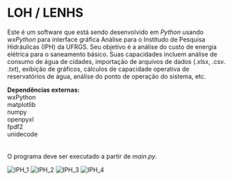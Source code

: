 # LOH / LENHS
Este é um software que está sendo desenvolvido em *Python* usando *wxPython* para interface gráfica Análise para o Institudo de Pesquisa Hidráulicas (IPH) da UFRGS. Seu objetivo é a análise do custo de energia elétrica para o saneamento básico. Suas capacidades incluem análise de consumo de água de cidades, importação de arquivos de dados (.xlsx, .csv. .txt), exibição de gráficos, cálculos de capacidade operativa de reservatórios de água, análise do ponto de operação do sistema, etc.

**Dependências externas:**</br>
wxPython</br>
matplotlib</br>
numpy</br>
openpyxl</br>
fpdf2</br>
unidecode</br>
</br>
</br>
O programa deve ser executado a partir de *main.py*.

![IPH_1](https://user-images.githubusercontent.com/16950058/139775616-fc9537e3-d961-493c-8ed8-52e857d58846.JPG)
![IPH_2](https://user-images.githubusercontent.com/16950058/139775630-24d41166-647a-4d59-8515-3e39befe21cc.JPG)
![IPH_3](https://user-images.githubusercontent.com/16950058/139775634-df732ba7-2f42-47d9-a4fa-d0987bc28275.JPG)
![IPH_4](https://user-images.githubusercontent.com/16950058/139776127-6de39183-76b2-4de9-847e-7344aec182d1.JPG)
